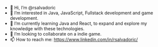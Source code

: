 - 👋 Hi, I’m @rsalvadoric
- 👀 I’m interested in Java, JavaScript, Fullstack development and game development.
- 🌱 I’m currently learning Java and React, to expand and explore my knowledge with these technologies.
- 💞️ I’m looking to collaborate on a indie game.
- 📫 How to reach me: https://www.linkedin.com/in/rsalvadoric/

<!---
rsalvadoric/rsalvadoric is a ✨ special ✨ repository because its `README.md` (this file) appears on your GitHub profile.
You can click the Preview link to take a look at your changes.
--->
